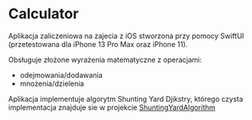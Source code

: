 # Calculator

Aplikacja zaliczeniowa na zajecia z iOS stworzona przy pomocy SwiftUI (przetestowana dla iPhone 13 Pro Max oraz iPhone 11). 

Obsługuje złożone wyrażenia matematyczne z operacjami:
- odejmowania/dodawania
- mnożenia/dzielenia

Aplikacja implementuje algorytm Shunting Yard Djikstry, którego czysta implementacja znajduje sie w projekcie [ShuntingYardAlgorithm](https://github.com/Szymonexis/ShuntingYardAlgorithm)

